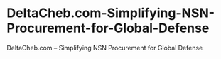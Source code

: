 # DeltaCheb.com-Simplifying-NSN-Procurement-for-Global-Defense
DeltaCheb.com – Simplifying NSN Procurement for Global Defense
